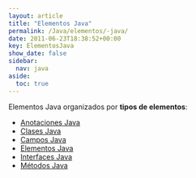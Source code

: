 ```yaml
---
layout: article
title: "Elementos Java"
permalink: /Java/elementos/-java/
date: 2011-06-23T18:38:52+00:00
key: ElementosJava
show_date: false
sidebar:
  nav: java
aside:
  toc: true
---
```


Elementos Java organizados por **tipos de elementos**: 

<ul>
  <li><a href="/Java/tag/anotacion-java/">Anotaciones Java</a></li>
  <li><a href="/Java/tag/clase-java/">Clases Java</a></li>
  <li><a href="/Java/tag/campo-java/">Campos Java</a></li>
  <li><a href="/Java/tag/elemento-java/">Elementos Java</a></li>
  <li><a href="/Java/tag/interface-java/">Interfaces Java</a></li>
  <li><a href="/Java/tag/metodo-java/">Métodos Java</a></li>
</ul>